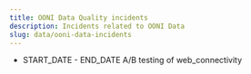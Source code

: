 ```yaml
---
title: OONI Data Quality incidents
description: Incidents related to OONI Data
slug: data/ooni-data-incidents
---
```


* START_DATE - END_DATE A/B testing of web_connectivity

